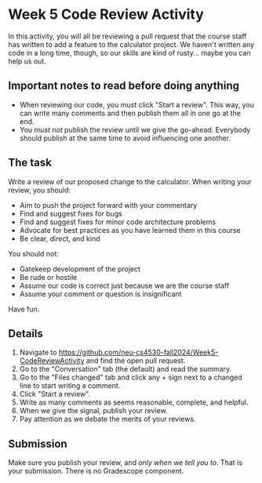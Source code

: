 # Week 5 Code Review Activity

In this activity, you will all be reviewing a pull request that the course
staff has written to add a feature to the calculator project. We haven't
written any code in a long time, though, so our skills are kind of rusty...
maybe you can help us out.

## Important notes to read before doing anything

- When reviewing our code, you _must_ click "Start a review". This way, you can
  write many comments and then publish them all in one go at the end.
- You _must not_ publish the review until we give the go-ahead. Everybody
  should publish at the same time to avoid influencing one another.

## The task

Write a review of our proposed change to the calculator. When writing your
review, you should:

- Aim to push the project forward with your commentary
- Find and suggest fixes for bugs
- Find and suggest fixes for minor code architecture problems
- Advocate for best practices as you have learned them in this course
- Be clear, direct, and kind

You should not:

- Gatekeep development of the project
- Be rude or hostile
- Assume our code is correct just because we are the course staff
- Assume your comment or question is insignificant

Have fun.

## Details

1. Navigate to https://github.com/neu-cs4530-fall2024/Week5-CodeReviewActivity
   and find the open pull request.
2. Go to the "Conversation" tab (the default) and read the summary.
3. Go to the "Files changed" tab and click any + sign next to a changed line to
   start writing a comment.
4. Click "Start a review".
5. Write as many comments as seems reasonable, complete, and helpful.
6. When we give the signal, publish your review.
7. Pay attention as we debate the merits of your reviews.

## Submission

Make sure you publish your review, and _only when we tell you to_. That is your
submission. There is no Gradescope component.
